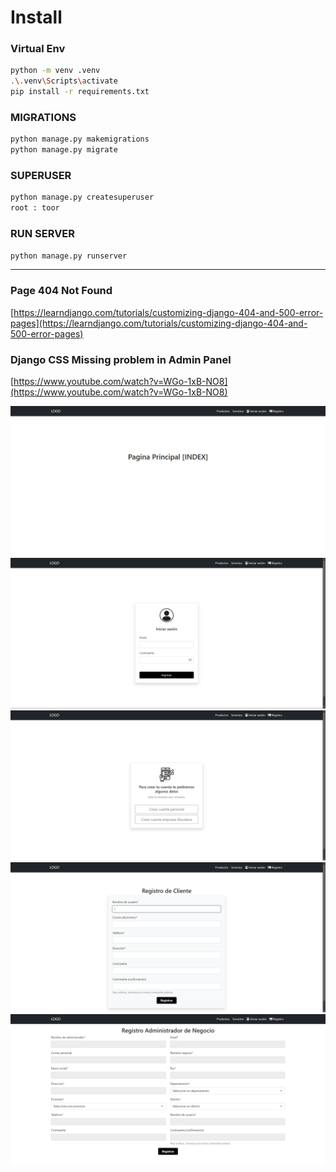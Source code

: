 # Install

### Virtual Env

```sh
python -m venv .venv
.\.venv\Scripts\activate
pip install -r requirements.txt
```

### MIGRATIONS
```sh
python manage.py makemigrations
python manage.py migrate
```

### SUPERUSER
```sh
python manage.py createsuperuser
root : toor
```

### RUN SERVER
```sh
python manage.py runserver
```

----

### Page 404 Not Found
[https://learndjango.com/tutorials/customizing-django-404-and-500-error-pages](https://learndjango.com/tutorials/customizing-django-404-and-500-error-pages)

### Django CSS Missing problem in Admin Panel
[https://www.youtube.com/watch?v=WGo-1xB-NO8](https://www.youtube.com/watch?v=WGo-1xB-NO8)

![1.png](/docs/1.png)
![2.png](/docs/2.png)
![3.PNG](/docs/3.PNG)
![4.PNG](/docs/4.PNG)
![5.PNG](/docs/5.PNG)
